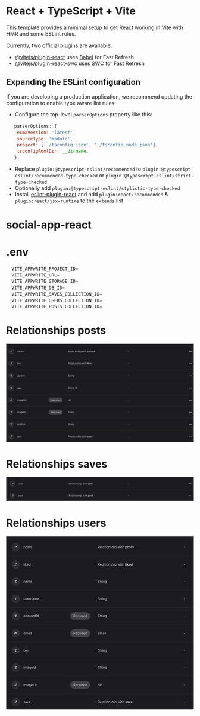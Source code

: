 # React + TypeScript + Vite

This template provides a minimal setup to get React working in Vite with HMR and some ESLint rules.

Currently, two official plugins are available:

- [@vitejs/plugin-react](https://github.com/vitejs/vite-plugin-react/blob/main/packages/plugin-react/README.md) uses [Babel](https://babeljs.io/) for Fast Refresh
- [@vitejs/plugin-react-swc](https://github.com/vitejs/vite-plugin-react-swc) uses [SWC](https://swc.rs/) for Fast Refresh

## Expanding the ESLint configuration

If you are developing a production application, we recommend updating the configuration to enable type aware lint rules:

- Configure the top-level `parserOptions` property like this:

```js
   parserOptions: {
    ecmaVersion: 'latest',
    sourceType: 'module',
    project: ['./tsconfig.json', './tsconfig.node.json'],
    tsconfigRootDir: __dirname,
   },
```

- Replace `plugin:@typescript-eslint/recommended` to `plugin:@typescript-eslint/recommended-type-checked` or `plugin:@typescript-eslint/strict-type-checked`
- Optionally add `plugin:@typescript-eslint/stylistic-type-checked`
- Install [eslint-plugin-react](https://github.com/jsx-eslint/eslint-plugin-react) and add `plugin:react/recommended` & `plugin:react/jsx-runtime` to the `extends` list
# social-app-react

# .env 

 ```js
   VITE_APPWRITE_PROJECT_ID=
   VITE_APPWRITE_URL=
   VITE_APPWRITE_STORAGE_ID=
   VITE_APPWRITE_DB_ID=
   VITE_APPWRITE_SAVES_COLLECTION_ID=
   VITE_APPWRITE_USERS_COLLECTION_ID=
   VITE_APPWRITE_POSTS_COLLECTION_ID=
```
# Relationships posts
![alt text](https://github.com/yevhenporohniaviy/social-app-react/blob/main/public/assets/db/posts.png?raw=true)
# Relationships saves
![alt text](https://github.com/yevhenporohniaviy/social-app-react/blob/main/public/assets/db/saves.png?raw=true)
# Relationships users
![alt text](https://github.com/yevhenporohniaviy/social-app-react/blob/main/public/assets/db/users.png?raw=true)
